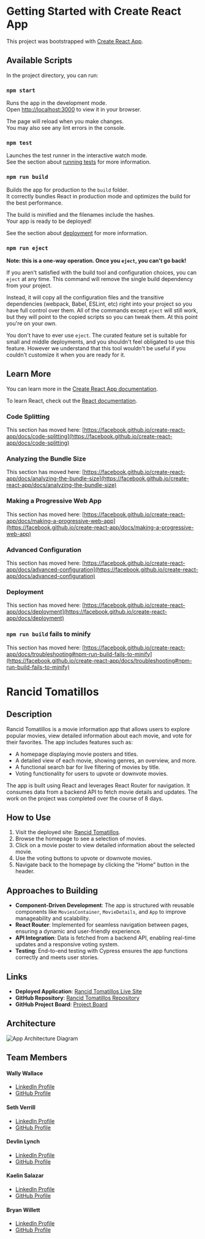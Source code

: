 # Getting Started with Create React App

This project was bootstrapped with [Create React App](https://github.com/facebook/create-react-app).

## Available Scripts

In the project directory, you can run:

### `npm start`

Runs the app in the development mode.\
Open [http://localhost:3000](http://localhost:3000) to view it in your browser.

The page will reload when you make changes.\
You may also see any lint errors in the console.

### `npm test`

Launches the test runner in the interactive watch mode.\
See the section about [running tests](https://facebook.github.io/create-react-app/docs/running-tests) for more information.

### `npm run build`

Builds the app for production to the `build` folder.\
It correctly bundles React in production mode and optimizes the build for the best performance.

The build is minified and the filenames include the hashes.\
Your app is ready to be deployed!

See the section about [deployment](https://facebook.github.io/create-react-app/docs/deployment) for more information.

### `npm run eject`

**Note: this is a one-way operation. Once you `eject`, you can't go back!**

If you aren't satisfied with the build tool and configuration choices, you can `eject` at any time. This command will remove the single build dependency from your project.

Instead, it will copy all the configuration files and the transitive dependencies (webpack, Babel, ESLint, etc) right into your project so you have full control over them. All of the commands except `eject` will still work, but they will point to the copied scripts so you can tweak them. At this point you're on your own.

You don't have to ever use `eject`. The curated feature set is suitable for small and middle deployments, and you shouldn't feel obligated to use this feature. However we understand that this tool wouldn't be useful if you couldn't customize it when you are ready for it.

## Learn More

You can learn more in the [Create React App documentation](https://facebook.github.io/create-react-app/docs/getting-started).

To learn React, check out the [React documentation](https://reactjs.org/).

### Code Splitting

This section has moved here: [https://facebook.github.io/create-react-app/docs/code-splitting](https://facebook.github.io/create-react-app/docs/code-splitting)

### Analyzing the Bundle Size

This section has moved here: [https://facebook.github.io/create-react-app/docs/analyzing-the-bundle-size](https://facebook.github.io/create-react-app/docs/analyzing-the-bundle-size)

### Making a Progressive Web App

This section has moved here: [https://facebook.github.io/create-react-app/docs/making-a-progressive-web-app](https://facebook.github.io/create-react-app/docs/making-a-progressive-web-app)

### Advanced Configuration

This section has moved here: [https://facebook.github.io/create-react-app/docs/advanced-configuration](https://facebook.github.io/create-react-app/docs/advanced-configuration)

### Deployment

This section has moved here: [https://facebook.github.io/create-react-app/docs/deployment](https://facebook.github.io/create-react-app/docs/deployment)

### `npm run build` fails to minify

This section has moved here: [https://facebook.github.io/create-react-app/docs/troubleshooting#npm-run-build-fails-to-minify](https://facebook.github.io/create-react-app/docs/troubleshooting#npm-run-build-fails-to-minify)





# Rancid Tomatillos

## Description
Rancid Tomatillos is a movie information app that allows users to explore popular movies, view detailed information about each movie, and vote for their favorites. The app includes features such as:
- A homepage displaying movie posters and titles.
- A detailed view of each movie, showing genres, an overview, and more.
- A functional search bar for live filtering of movies by title.
- Voting functionality for users to upvote or downvote movies.

The app is built using React and leverages React Router for navigation. It consumes data from a backend API to fetch movie details and updates.
The work on the project was completed over the course of 8 days.

## How to Use
1. Visit the deployed site: [Rancid Tomatillos](https://lustrous-mochi-8ef560.netlify.app/).
2. Browse the homepage to see a selection of movies.
3. Click on a movie poster to view detailed information about the selected movie.
4. Use the voting buttons to upvote or downvote movies.
5. Navigate back to the homepage by clicking the "Home" button in the header.

## Approaches to Building
- **Component-Driven Development**: The app is structured with reusable components like `MoviesContainer`, `MovieDetails`, and `App` to improve manageability and scalability.
- **React Router**: Implemented for seamless navigation between pages, ensuring a dynamic and user-friendly experience.
- **API Integration**: Data is fetched from a backend API, enabling real-time updates and a responsive voting system.
- **Testing**: End-to-end testing with Cypress ensures the app functions correctly and meets user stories.

## Links
- **Deployed Application**: [Rancid Tomatillos Live Site](https://lustrous-mochi-8ef560.netlify.app/)
- **GitHub Repository**: [Rancid Tomatillos Repository](https://github.com/sethverrill/rancid-tomatillos)
- **GitHub Project Board**: [Project Board](https://github.com/users/sethverrill/projects/3)

## Architecture
![App Architecture Diagram](./architecture.png)

## Team Members
#### Wally Wallace
- [LinkedIn Profile](https://www.linkedin.com/in/wally--wallace)
- [GitHub Profile](https://github.com/wally-yawn)

#### Seth Verrill
- [LinkedIn Profile](https://www.linkedin.com/in/sethverrill)
- [GitHub Profile](https://github.com/sethverrill)

#### Devlin Lynch
- [LinkedIn Profile](https://www.linkedin.com/in/devlin-lynch)
- [GitHub Profile](https://github.com/devklynch)

#### Kaelin Salazar
- [LinkedIn Profile](https://www.linkedin.com/in/kaelin-salazar)
- [GitHub Profile](https://github.com/kaelinpsalazar)

#### Bryan Willett
- [LinkedIn Profile](https://www.linkedin.com/in/bryan--willett)
- [GitHub Profile](https://github.com/bwillett2003)